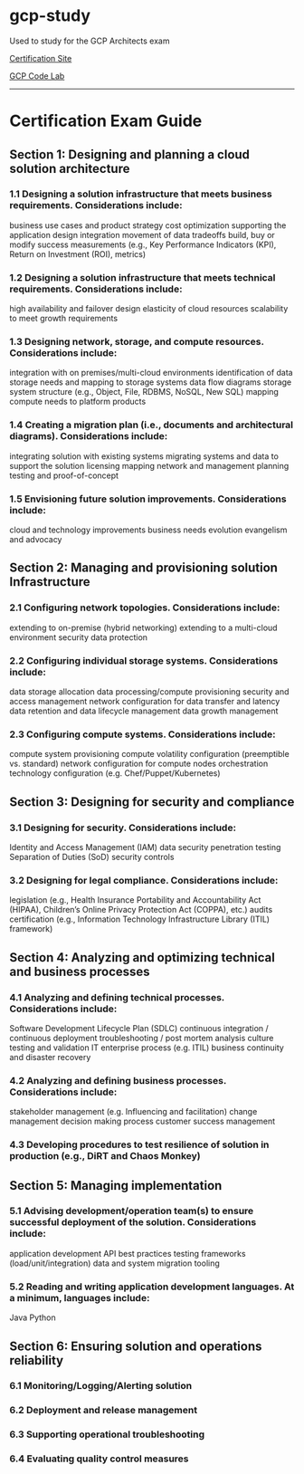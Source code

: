 # gcp-study
Used to study for the GCP Architects exam



[Certification Site](http://cloud.google.com/certification)

[GCP Code Lab](https://codelabs.developers.google.com/)

---

# Certification Exam Guide

## Section 1: Designing and planning a cloud solution architecture

### 1.1	Designing a solution infrastructure that meets business requirements. Considerations include:

business use cases and product strategy
cost optimization
supporting the application design
integration
movement of data
tradeoffs
build, buy or modify
success measurements (e.g., Key Performance Indicators (KPI), Return on Investment (ROI), metrics)

### 1.2	Designing a solution infrastructure that meets technical requirements. Considerations include:

high availability and failover design
elasticity of cloud resources
scalability to meet growth requirements

### 1.3	Designing network, storage, and compute resources. Considerations include:

integration with on premises/multi-cloud environments
identification of data storage needs and mapping to storage systems
data flow diagrams
storage system structure (e.g., Object, File, RDBMS, NoSQL, New SQL)
mapping compute needs to platform products

### 1.4	Creating a migration plan (i.e., documents and architectural diagrams). Considerations include:

integrating solution with existing systems
migrating systems and data to support the solution
licensing mapping
network and management planning
testing and proof-of-concept

### 1.5	Envisioning future solution improvements. Considerations include:

cloud and technology improvements
business needs evolution
evangelism and advocacy

## Section 2: Managing and provisioning solution Infrastructure

### 2.1	Configuring network topologies. Considerations include:

extending to on-premise (hybrid networking)
extending to a multi-cloud environment
security
data protection

### 2.2	Configuring individual storage systems. Considerations include:

data storage allocation
data processing/compute provisioning
security and access management
network configuration for data transfer and latency
data retention and data lifecycle management
data growth management

### 2.3	Configuring compute systems. Considerations include:

compute system provisioning
compute volatility configuration (preemptible vs. standard)
network configuration for compute nodes
orchestration technology configuration (e.g. Chef/Puppet/Kubernetes)

## Section 3: Designing for security and compliance

### 3.1	Designing for security. Considerations include:

Identity and Access Management (IAM)
data security
penetration testing
Separation of Duties (SoD)
security controls

### 3.2	Designing for legal compliance. Considerations include:

legislation (e.g., Health Insurance Portability and Accountability Act (HIPAA), Children’s Online Privacy Protection Act (COPPA), etc.)
audits
certification (e.g., Information Technology Infrastructure Library (ITIL) framework)

## Section 4: Analyzing and optimizing technical and business processes

### 4.1	Analyzing and defining technical processes. Considerations include:

Software Development Lifecycle Plan (SDLC)
continuous integration / continuous deployment
troubleshooting / post mortem analysis culture
testing and validation
IT enterprise process (e.g. ITIL)
business continuity and disaster recovery

### 4.2	Analyzing and defining business processes. Considerations include:

stakeholder management (e.g. Influencing and facilitation)
change management
decision making process
customer success management

### 4.3	Developing procedures to test resilience of solution in production (e.g., DiRT and Chaos Monkey)

## Section 5: Managing implementation

### 5.1	Advising development/operation team(s) to ensure successful deployment of the solution. Considerations include:

application development
API best practices
testing frameworks (load/unit/integration)
data and system migration tooling

### 5.2	Reading and writing application development languages. At a minimum, languages include:

Java
Python

## Section 6: Ensuring solution and operations reliability

### 6.1 Monitoring/Logging/Alerting solution

### 6.2 Deployment and release management

### 6.3	Supporting operational troubleshooting

### 6.4	Evaluating quality control measures

